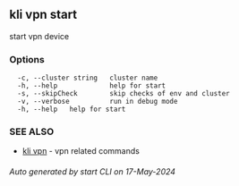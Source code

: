 ## kli vpn start

start vpn device



### Options

```
  -c, --cluster string   cluster name
  -h, --help             help for start
  -s, --skipCheck        skip checks of env and cluster
  -v, --verbose          run in debug mode
  -h, --help   help for start
```

### SEE ALSO

* [kli vpn](kli_vpn.md)  - vpn related commands

###### Auto generated by start CLI on 17-May-2024
